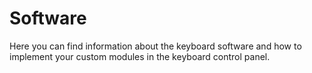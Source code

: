 # Software
Here you can find information about the keyboard software and how to implement your custom modules in the keyboard control panel.